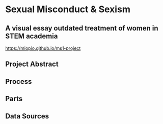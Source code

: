 # Sexual Misconduct & Sexism
## A visual essay outdated treatment of women in STEM academia
https://miopio.github.io/ms1-project

## Project Abstract

## Process

## Parts

## Data Sources